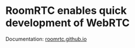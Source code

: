 # RoomRTC enables quick development of WebRTC

Documentation: [roomrtc.github.io](https://roomrtc.github.io)